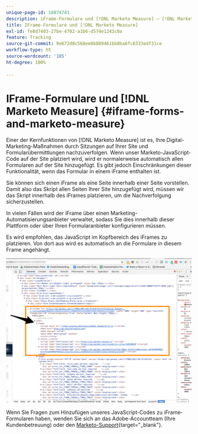 ```yaml
---
unique-page-id: 18874741
description: iFrame-Formulare und [!DNL Marketo Measure] – [!DNL Marketo Measure]
title: IFrame-Formulare und [!DNL Marketo Measure]
exl-id: fe8d7403-27be-4702-a1b6-d574e1243c0a
feature: Tracking
source-git-commit: 9e672d0c568ee0b889461bb8ba6fc6333edf31ce
workflow-type: ht
source-wordcount: '185'
ht-degree: 100%

---
```


# IFrame-Formulare und [!DNL Marketo Measure] {#iframe-forms-and-marketo-measure}

Einer der Kernfunktionen von [!DNL Marketo Measure] ist es, Ihre Digital-Marketing-Maßnahmen durch Sitzungen auf Ihrer Site und Formularübermittlungen nachzuverfolgen. Wenn unser Marketo-JavaScript-Code auf der Site platziert wird, wird er normalerweise automatisch allen Formularen auf der Site hinzugefügt. Es gibt jedoch Einschränkungen dieser Funktionalität, wenn das Formular in einem iFrame enthalten ist.

Sie können sich einen iFrame als eine Seite innerhalb einer Seite vorstellen. Damit also das Skript allen Seiten Ihrer Site hinzugefügt wird, müssen wir das Skript innerhalb des iFrames platzieren, um die Nachverfolgung sicherzustellen.

In vielen Fällen wird der iFrame über einen Marketing-Automatisierungsanbieter verwaltet, sodass Sie dies innerhalb dieser Plattform oder über Ihren Formularanbieter konfigurieren müssen.

Es wird empfohlen, das JavaScript im Kopfbereich des iFrames zu platzieren. Von dort aus wird es automatisch an die Formulare in diesem Frame angehängt.

![](assets/1-1.png)

Wenn Sie Fragen zum Hinzufügen unseres JavaScript-Codes zu iFrame-Formularen haben, wenden Sie sich an das Adobe-Accountteam (Ihre Kundenbetreuung) oder den [Marketo-Support](https://nation.marketo.com/t5/support/ct-p/Support){target="_blank"}.
